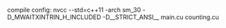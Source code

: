 compile config:
nvcc --std=c++11 -arch sm_30 -D_MWAITXINTRIN_H_INCLUDED -D__STRICT_ANSI__  main.cu counting.cu
